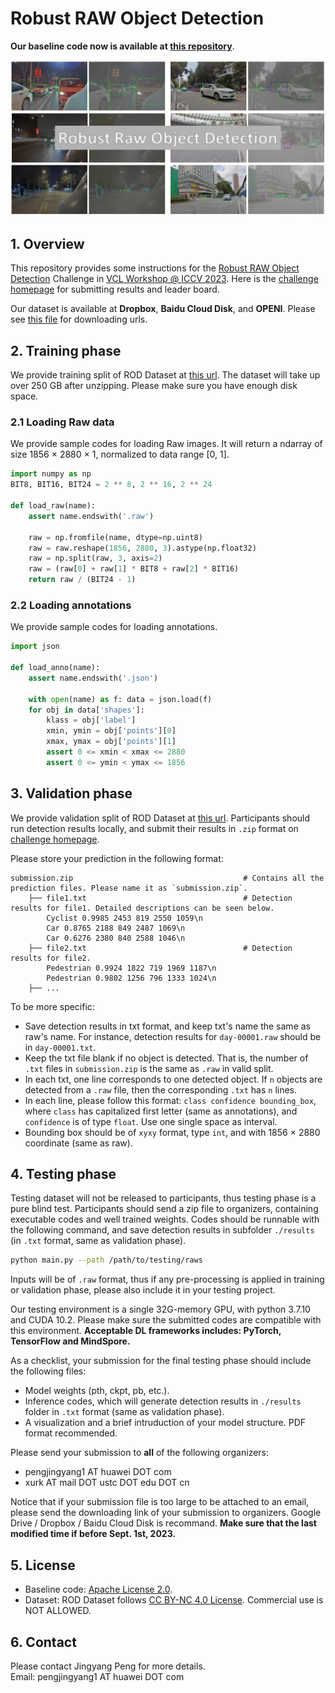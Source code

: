 # Robust RAW Object Detection
**Our baseline code now is available at [this repository](https://github.com/huawei-noah/noah-research/tree/master/RAOD)**.

![](./figures/dataset.png)

## 1. Overview 

This repository provides some instructions for the [Robust RAW Object Detection](https://wvcl.vis.xyz/challenges) Challenge in [VCL Workshop @ ICCV 2023](https://wvcl.vis.xyz/). Here is the [challenge homepage](https://evalai.vis.xyz/web/challenges/challenge-page/8/overview) for submitting results and leader board.


Our dataset is available at **Dropbox**, **Baidu Cloud Disk**, and **OPENI**. Please see [this file](./ROD_Dataset/ROD_Dataset.md) for downloading urls.

## 2. Training phase
We provide training split of ROD Dataset at [this url](./ROD_Dataset/ROD_Dataset.md). The dataset will take up over 250 GB after unzipping. Please make sure you have enough disk space.

### 2.1 Loading Raw data
We provide sample codes for loading Raw images. It will return a ndarray of size 1856 $\times$ 2880 $\times$ 1, normalized to data range [0, 1].

```python
import numpy as np
BIT8, BIT16, BIT24 = 2 ** 8, 2 ** 16, 2 ** 24

def load_raw(name):
    assert name.endswith('.raw')

    raw = np.fromfile(name, dtype=np.uint8)
    raw = raw.reshape(1856, 2880, 3).astype(np.float32)
    raw = np.split(raw, 3, axis=2)
    raw = (raw[0] + raw[1] * BIT8 + raw[2] * BIT16)
    return raw / (BIT24 - 1)
```

### 2.2 Loading annotations
We provide sample codes for loading annotations.

```python
import json

def load_anno(name):
    assert name.endswith('.json')

    with open(name) as f: data = json.load(f)
    for obj in data['shapes']:
        klass = obj['label']
        xmin, ymin = obj['points'][0]
        xmax, ymax = obj['points'][1]
        assert 0 <= xmin < xmax <= 2880
        assert 0 <= ymin < ymax <= 1856

```

## 3. Validation phase
We provide validation split of ROD Dataset at [this url](./ROD_Dataset/ROD_Dataset.md). Participants should run detection results locally, and submit their results in `.zip` format on [challenge homepage](https://evalai.vis.xyz/web/challenges/challenge-page/8/overview). 

Please store your prediction in the following format:

```text
submission.zip                                      # Contains all the prediction files. Please name it as `submission.zip`.
    ├── file1.txt                                   # Detection results for file1. Detailed descriptions can be seen below.
        Cyclist 0.9985 2453 819 2550 1059\n
        Car 0.8765 2188 849 2487 1069\n
        Car 0.6276 2380 840 2588 1046\n
    ├── file2.txt                                   # Detection results for file2. 
        Pedestrian 0.9924 1822 719 1969 1187\n
        Pedestrian 0.9802 1256 796 1333 1024\n
    ├── ...
```

To be more specific:

- Save detection results in txt format, and keep txt's name the same as raw's name. For instance, detection results for `day-00001.raw` should be in `day-00001.txt`.
- Keep the txt file blank if no object is detected. That is, the number of `.txt` files in `submission.zip` is the same as `.raw` in valid split.
- In each txt, one line corresponds to one detected object. If `n` objects are detected from a `.raw` file, then the corresponding `.txt` has `n` lines.
- In each line, please follow this format: `class confidence bounding_box`, where `class` has capitalized first letter (same as annotations), and `confidence` is of type `float`. Use one single space as interval.
- Bounding box should be of `xyxy` format, type `int`, and with 1856 $\times$ 2880 coordinate (same as raw).

## 4. Testing phase
Testing dataset will not be released to participants, thus testing phase is a pure blind test. Participants should send a zip file to organizers, containing executable codes and well trained weights. Codes should be runnable with the following command, and save detection results in subfolder `./results` (in `.txt` format, same as validation phase).

```bash
python main.py --path /path/to/testing/raws
```

Inputs will be of `.raw` format, thus if any pre-processing is applied in training or validation phase, please also include it in your testing project.

Our testing environment is a single 32G-memory GPU, with python 3.7.10 and CUDA 10.2. Please make sure the submitted codes are compatible with this environment. **Acceptable DL frameworks includes: PyTorch, TensorFlow and MindSpore.**

As a checklist, your submission for the final testing phase should include the following files:
- Model weights (pth, ckpt, pb, etc.).
- Inference codes, which will generate detection results in `./results` folder in `.txt` format (same as validation phase).
- A visualization and a brief intruduction of your model structure. PDF format recommended.

Please send your submission to **all** of the following organizers:
- pengjingyang1 AT huawei DOT com
- xurk AT mail DOT ustc DOT edu DOT cn

Notice that if your submission file is too large to be attached to an email, please send the downloading link of your submission to organizers. Google Drive / Dropbox / Baidu Cloud Disk is recommand. **Make sure that the last modified time if before Sept. 1st, 2023.**

## 5. License

- Baseline code: [Apache License 2.0](https://www.apache.org/licenses/LICENSE-2.0.html).
- Dataset: ROD Dataset follows [CC BY-NC 4.0 License](https://creativecommons.org/licenses/by-nc/4.0/). Commercial use is NOT ALLOWED.

## 6. Contact
Please contact Jingyang Peng for more details.  
Email: pengjingyang1 AT huawei DOT com
